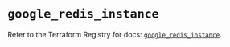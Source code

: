 # `google_redis_instance`

Refer to the Terraform Registry for docs: [`google_redis_instance`](https://registry.terraform.io/providers/hashicorp/google-beta/5.17.0/docs/resources/google_redis_instance).
